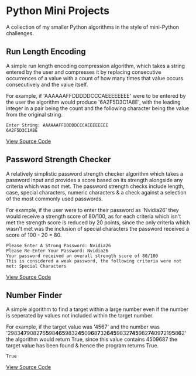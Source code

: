 # Python Mini Projects
A collection of my smaller Python algorithms in the style of mini-Python challenges.

## Run Length Encoding
A simple run length encoding compression algorithm, which takes a string entered by the user and compresses it by replacing consecutive occurrences of a value with a count of how many times that value occurs consecutively and the value itself.

For example, if 'AAAAAAFFDDDDDCCCAEEEEEEEE' were to be entered by the user the algorithm would produce '6A2F5D3C1A8E', with the leading integer in a pair being the count and the following character being the value from the original string. 
```
Enter String: AAAAAAFFDDDDDCCCAEEEEEEEE
6A2F5D3C1A8E
```
<a href="Programs/Run-Length-Encoding.py">View Source Code</a>

## Password Strength Checker
A relatively simplistic password strength checker algorithm which takes a password input and provides a score based on its strength alongside any criteria which was not met. The password strength checks include length, case, special characters, numeric characters & a check against a selection of the most commonly used passwords.

For example, if the user were to enter their password as 'Nvidia26' they would receive a strength score of 80/100, as for each criteria which isn't met the strength score is reduced by 20 points, since the only criteria which wasn't met was the inclusion of special characters the password received a score of 100 - 20 = 80.
```
Please Enter A Strong Password: Nvidia26
Please Re-Enter Your Password: Nvidia26
Your password received an overall strength score of 80/100
This is considered a weak password, the following criteria were not met: Special Characters
```
<a href="Programs/Password-Strength-Checker.py">View Source Code</a>

## Number Finder
A simple algorithm to find a target within a large number even if the number is seperated by values not included within the target number.

For example, if the target value was '4567' and the number was '2983**47**9082**7**6**5**98**465**9832**45**09**6**8**7**32**645**9832**745**982**74**09**7**219**5**8**6**2' the algorithm would return True, since this value contains 4509687 the target value has been found & hence the program returns True.
```
True
```
<a href="Programs/Number-Finder.py">View Source Code</a>